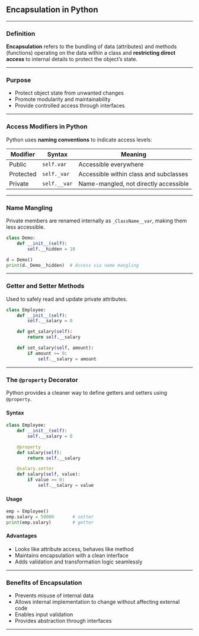## **Encapsulation in Python**

---

### **Definition**

**Encapsulation** refers to the bundling of data (attributes) and methods (functions) operating on the data within a class and **restricting direct access** to internal details to protect the object’s state.

---

### **Purpose**

* Protect object state from unwanted changes
* Promote modularity and maintainability
* Provide controlled access through interfaces

---

### **Access Modifiers in Python**

Python uses **naming conventions** to indicate access levels:

| Modifier  | Syntax       | Meaning                                |
| --------- | ------------ | -------------------------------------- |
| Public    | `self.var`   | Accessible everywhere                  |
| Protected | `self._var`  | Accessible within class and subclasses |
| Private   | `self.__var` | Name-mangled, not directly accessible  |

---

### **Name Mangling**

Private members are renamed internally as `_ClassName__var`, making them less accessible.

```python
class Demo:
    def __init__(self):
        self.__hidden = 10

d = Demo()
print(d._Demo__hidden)  # Access via name mangling
```

---

### **Getter and Setter Methods**

Used to safely read and update private attributes.

```python
class Employee:
    def __init__(self):
        self.__salary = 0

    def get_salary(self):
        return self.__salary

    def set_salary(self, amount):
        if amount >= 0:
            self.__salary = amount
```

---

### **The `@property` Decorator**

Python provides a cleaner way to define getters and setters using `@property`.

#### **Syntax**

```python
class Employee:
    def __init__(self):
        self.__salary = 0

    @property
    def salary(self):
        return self.__salary

    @salary.setter
    def salary(self, value):
        if value >= 0:
            self.__salary = value
```

#### **Usage**

```python
emp = Employee()
emp.salary = 50000       # setter
print(emp.salary)        # getter
```

#### **Advantages**

* Looks like attribute access, behaves like method
* Maintains encapsulation with a clean interface
* Adds validation and transformation logic seamlessly

---

### **Benefits of Encapsulation**

* Prevents misuse of internal data
* Allows internal implementation to change without affecting external code
* Enables input validation
* Provides abstraction through interfaces

---
